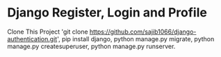 # Django Register, Login and Profile

Clone This Project 'git clone https://github.com/sajib1066/django-authentication.git', 
pip install django, 
python manage.py migrate, 
python manage.py createsuperuser, 
python manage.py runserver.
